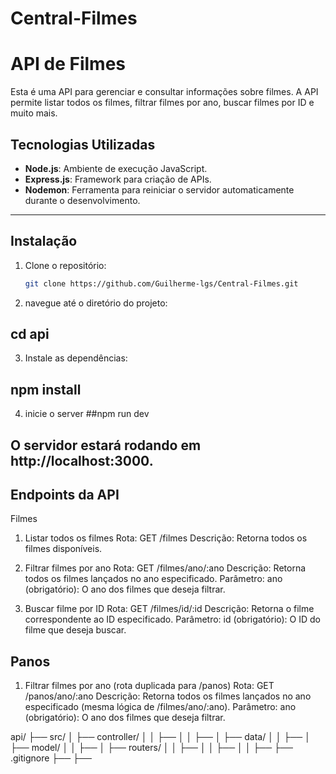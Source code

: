 # Central-Filmes

# API de Filmes

Esta é uma API para gerenciar e consultar informações sobre filmes. A API permite listar todos os filmes, filtrar filmes por ano, buscar filmes por ID e muito mais.

## Tecnologias Utilizadas

- **Node.js**: Ambiente de execução JavaScript.
- **Express.js**: Framework para criação de APIs.
- **Nodemon**: Ferramenta para reiniciar o servidor automaticamente durante o desenvolvimento.

---

## Instalação

1. Clone o repositório:
   ```bash
   git clone https://github.com/Guilherme-lgs/Central-Filmes.git

2. navegue até o diretório do projeto:
 ## cd api

3. Instale as dependências:
 ## npm install

 4. inicie o server
 ##npm run dev

## O servidor estará rodando em http://localhost:3000.

## Endpoints da API
Filmes
1. Listar todos os filmes
Rota: GET /filmes
Descrição: Retorna todos os filmes disponíveis.

2. Filtrar filmes por ano
Rota: GET /filmes/ano/:ano
Descrição: Retorna todos os filmes lançados no ano especificado.
Parâmetro:
ano (obrigatório): O ano dos filmes que deseja filtrar.

3. Buscar filme por ID
Rota: GET /filmes/id/:id
Descrição: Retorna o filme correspondente ao ID especificado.
Parâmetro:
id (obrigatório): O ID do filme que deseja buscar.

## Panos
1. Filtrar filmes por ano (rota duplicada para /panos)
Rota: GET /panos/ano/:ano
Descrição: Retorna todos os filmes lançados no ano especificado (mesma lógica de /filmes/ano/:ano).
Parâmetro:
ano (obrigatório): O ano dos filmes que deseja filtrar.

api/
├── src/
│   ├── controller/
│   │   ├── 
│   │   ├── 
│   ├── data/
│   │   ├── 
│   ├── model/
│   │   ├── 
│   ├── routers/
│   │   ├── 
│   │   ├── 
│   │   ├── 
├── .gitignore
├── 
├── 

